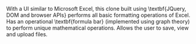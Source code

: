 With a UI similar to Microsoft Excel, this clone built using \textbf{JQuery, DOM and browser APIs} performs all basic formatting operations of Excel. Has an operational \textbf{formula bar} (implemented using graph theory) to perform unique mathematical operations. Allows the user to save, view and upload files.

